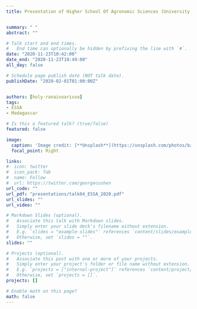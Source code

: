 ```yaml
---
title: Presentation of Higher School Of Agronomic Sciences (University Of Antananarivo, Madagascar)


summary: " "
abstract: ""

# Talk start and end times.
#   End time can optionally be hidden by prefixing the line with `#`.
date: "2020-11-23T10:42:00"
date_end: "2020-11-23T10:49:00"
all_day: false

# Schedule page publish date (NOT talk date).
publishDate: "2020-02-01T01:00:00Z"


authors: [holy-ranaivoarisoa]
tags: 
- ESSA
- Madagascar

# Is this a featured talk? (true/false)
featured: false

image:
  caption: 'Image credit: [**Unsplash**](https://unsplash.com/photos/bzdhc5b3Bxs)'
  focal_point: Right

links:
#- icon: twitter
#  icon_pack: fab
#  name: Follow
#  url: https://twitter.com/georgecushen
url_code: ""
url_pdf: "presentations/talk04_ESSA_2020.pdf"
url_slides: ""
url_video: ""

# Markdown Slides (optional).
#   Associate this talk with Markdown slides.
#   Simply enter your slide deck's filename without extension.
#   E.g. `slides = "example-slides"` references `content/slides/example-slides.md`.
#   Otherwise, set `slides = ""`.
slides: ""

# Projects (optional).
#   Associate this post with one or more of your projects.
#   Simply enter your project's folder or file name without extension.
#   E.g. `projects = ["internal-project"]` references `content/project/deep-learning/index.md`.
#   Otherwise, set `projects = []`.
projects: []

# Enable math on this page?
math: false
---
```


